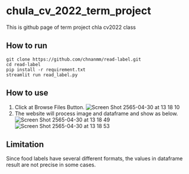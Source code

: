 # chula_cv_2022_term_project
This is github page of term project chla cv2022 class 


## How to run
```
git clone https://github.com/chnanmm/read-label.git
cd read-label
pip install -r requirement.txt
streamlit run read_label.py 
```

## How to use
1. Click at Browse Files Button.
![Screen Shot 2565-04-30 at 13 18 10](https://user-images.githubusercontent.com/54425991/166094887-5b59159a-5e9e-4c9f-9439-20884cf53480.png)
2. The website will process image and dataframe and show as below.
![Screen Shot 2565-04-30 at 13 18 49](https://user-images.githubusercontent.com/54425991/166094899-c5ffbb3a-0141-4d7a-9e7f-6789abd25c07.png)
![Screen Shot 2565-04-30 at 13 18 53](https://user-images.githubusercontent.com/54425991/166094911-d0584a43-eb55-4fc0-bc23-ce739d222e02.png)


## Limitation
Since food labels have several different formats, the values in dataframe result are not precise in some cases.
